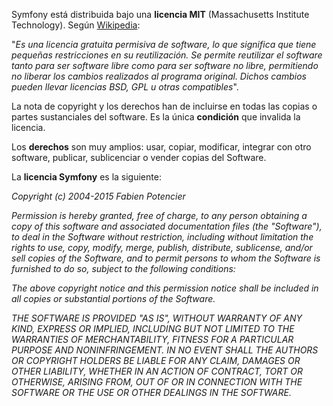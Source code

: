 Symfony está distribuida bajo una **licencia MIT** (Massachusetts Institute Technology). Según [Wikipedia](https://en.wikipedia.org/wiki/MIT_License):

"_Es una licencia gratuita permisiva de software, lo que significa que tiene pequeñas restricciones en su reutilización. Se permite reutilizar el software tanto para ser software libre como para ser software no libre, permitiendo no liberar los cambios realizados al programa original. Dichos cambios pueden llevar licencias BSD, GPL u otras compatibles_".

La nota de copyright y los derechos han de incluirse en todas las copias o partes sustanciales del software. Es la única **condición** que invalida la licencia.

Los **derechos** son muy amplios: usar, copiar, modificar, integrar con otro software, publicar, sublicenciar o vender copias del Software.

La **licencia Symfony** es la siguiente:

_Copyright (c) 2004-2015 Fabien Potencier_

_Permission is hereby granted, free of charge, to any person obtaining a copy of this software and associated documentation files (the "Software"), to deal in the Software without restriction, including without limitation the rights to use, copy, modify, merge, publish, distribute, sublicense, and/or sell copies of the Software, and to permit persons to whom the Software is furnished to do so, subject to the following conditions:_

_The above copyright notice and this permission notice shall be included in all copies or substantial portions of the Software._

_THE SOFTWARE IS PROVIDED "AS IS", WITHOUT WARRANTY OF ANY KIND, EXPRESS OR IMPLIED, INCLUDING BUT NOT LIMITED TO THE WARRANTIES OF MERCHANTABILITY, FITNESS FOR A PARTICULAR PURPOSE AND NONINFRINGEMENT. IN NO EVENT SHALL THE AUTHORS OR COPYRIGHT HOLDERS BE LIABLE FOR ANY CLAIM, DAMAGES OR OTHER LIABILITY, WHETHER IN AN ACTION OF CONTRACT, TORT OR OTHERWISE, ARISING FROM, OUT OF OR IN CONNECTION WITH THE SOFTWARE OR THE USE OR OTHER DEALINGS IN THE SOFTWARE._